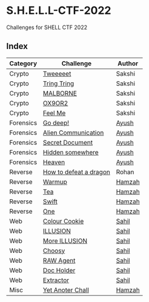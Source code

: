 # S.H.E.L.L-CTF-2022

Challenges for SHELL CTF 2022

## Index

| Category  | Challenge                                                            | Author | 
| --------- | -------------------------------------------------------------------- |------- |
| Crypto    | [Tweeeeet](crypto/Tweeeeet)                                          | Sakshi |
| Crypto    | [Tring Tring](crypto/Tring%20Tring)                                  | Sakshi |
| Crypto    | [MALBORNE](crypto/MALBORNE)                                          | Sakshi |
| Crypto    | [OX9OR2](crypto/OX9OR2)                                              | Sakshi |
| Crypto    | [Feel Me](crypto/Feel%20Me)                                          | Sakshi |
| Forensics | [Go deep!](Forensics/Go%20deep!)                                     | [Ayush](https://www.linkedin.com/in/ayushvarma1124/)  |
| Forensics | [Alien Communication](Forensics/Alien%20Communication)               | [Ayush](https://www.linkedin.com/in/ayushvarma1124/)  |
| Forensics | [Secret Document](Forensics/Secret%20Document)                       | [Ayush](https://www.linkedin.com/in/ayushvarma1124/)  |
| Forensics | [Hidden somewhere](Forensics/Hidden%20Somewhere)                               | [Ayush](https://www.linkedin.com/in/ayushvarma1124/)  |
| Forensics | [Heaven](Forensics/Seven%20Heaven)                                           | [Ayush](https://www.linkedin.com/in/ayushvarma1124/)  |
| Reverse   | [How to defeat a dragon](rev/How%20to%20defeat%20a%20dragon)         | Rohan  |
| Reverse   | [Warmup](rev/warmup)                                                 | [Hamzah](https://www.linkedin.com/in/ahmedhamzah/) |
| Reverse   | [Tea](rev/tea)                                                       | [Hamzah](https://www.linkedin.com/in/ahmedhamzah/) |
| Reverse   | [Swift](rev/swift)                                                   | [Hamzah](https://www.linkedin.com/in/ahmedhamzah/) |
| Reverse   | [One](rev/one)                                                       | [Hamzah](https://www.linkedin.com/in/ahmedhamzah/) |
| Web       | [Colour Cookie](web/Colour%20Cookie)                                 | [Sahil](https://www.linkedin.com/in/sahil-dharme-096114220/)  |
| Web       | [ILLUSION](web/ILLUSION)                                             | [Sahil](https://www.linkedin.com/in/sahil-dharme-096114220/)  |
| Web       | [More ILLUSION](web/More%20ILLUSION)                                 | [Sahil](https://www.linkedin.com/in/sahil-dharme-096114220/)  |
| Web       | [Choosy](web/Choosy)                                                 | [Sahil](https://www.linkedin.com/in/sahil-dharme-096114220/)  |
| Web       | [RAW Agent](web/RAW%20Agent)                                         | [Sahil](https://www.linkedin.com/in/sahil-dharme-096114220/)  |
| Web       | [Doc Holder](web/Doc%20Holder)                                       | [Sahil](https://www.linkedin.com/in/sahil-dharme-096114220/)  |
| Web       | [Extractor](web/Extractor)                                           | [Sahil](https://www.linkedin.com/in/sahil-dharme-096114220/)  |
| Misc      | [Yet Anoter Chall](Misc/yet_another_chall)                           | [Hamzah](https://www.linkedin.com/in/ahmedhamzah/) |
